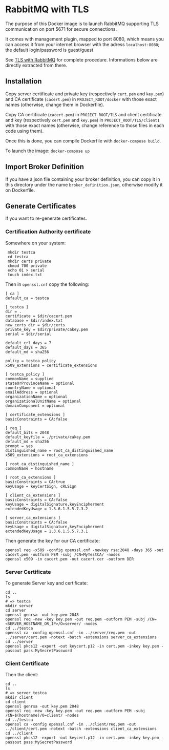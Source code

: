 # RabbitMQ with TLS
The purpose of this Docker image is to launch RabbitMQ supporting TLS communication on port 5671 for secure connections.

It comes with management plugin, mapped to port 8080, which means you can access it from your internet browser with the adress `localhost:8080`; the default login/password is guest/guest

See [TLS with RabbitMQ](https://www.rabbitmq.com/ssl.html) for complete procedure. Informations below are directly extracted from there.
## Installation
Copy server certificate and private key (respectively `cert.pem` and `key.pem`) and CA certificate (`cacert.pem`) in `PROJECT_ROOT/docker` with those exact names (otherwise, change them in Dockerfile).

Copy CA certificate (`cacert.pem`) in `PROJECT_ROOT/TLS` and client certificate and key (respectively `cert.pem` and `key.pem`) in `PROJECT_ROOT/TLS/client1` with those exact names (otherwise, change reference to those files in each code using them).

Once this is done, you can compile Dockerfile with `docker-compose build`.

To launch the image: `docker-compose up`

## Import Broker Definition
If you have a json file containing your broker definition, you can copy it in this directory under the name `broker_definition.json`, otherwise modify it on Dockerfile.

## Generate Certificates
If you want to re-generate certificates.
### Certification Authority certificate
Somewhere on your system:
```
 mkdir testca
 cd testca
 mkdir certs private
 chmod 700 private
 echo 01 > serial
 touch index.txt
 ```
 Then in `openssl.cnf` copy the following:
 ```
 [ ca ]
default_ca = testca

[ testca ]
dir = .
certificate = $dir/cacert.pem
database = $dir/index.txt
new_certs_dir = $dir/certs
private_key = $dir/private/cakey.pem
serial = $dir/serial

default_crl_days = 7
default_days = 365
default_md = sha256

policy = testca_policy
x509_extensions = certificate_extensions

[ testca_policy ]
commonName = supplied
stateOrProvinceName = optional
countryName = optional
emailAddress = optional
organizationName = optional
organizationalUnitName = optional
domainComponent = optional

[ certificate_extensions ]
basicConstraints = CA:false

[ req ]
default_bits = 2048
default_keyfile = ./private/cakey.pem
default_md = sha256
prompt = yes
distinguished_name = root_ca_distinguished_name
x509_extensions = root_ca_extensions

[ root_ca_distinguished_name ]
commonName = hostname

[ root_ca_extensions ]
basicConstraints = CA:true
keyUsage = keyCertSign, cRLSign

[ client_ca_extensions ]
basicConstraints = CA:false
keyUsage = digitalSignature,keyEncipherment
extendedKeyUsage = 1.3.6.1.5.5.7.3.2

[ server_ca_extensions ]
basicConstraints = CA:false
keyUsage = digitalSignature,keyEncipherment
extendedKeyUsage = 1.3.6.1.5.5.7.3.1
 ```
 Then generate the key for our CA certificate:
 ```
 openssl req -x509 -config openssl.cnf -newkey rsa:2048 -days 365 -out cacert.pem -outform PEM -subj /CN=MyTestCA/ -nodes
openssl x509 -in cacert.pem -out cacert.cer -outform DER
 ```
### Server Certificate
 To generate Server key and certificate:
 ```
 cd ..
 ls
 # => testca
 mkdir server
 cd server
 openssl genrsa -out key.pem 2048
 openssl req -new -key key.pem -out req.pem -outform PEM -subj /CN=<SERVER_HOSTNAME_OR_IP>/O=server/ -nodes
 cd ../testca
 openssl ca -config openssl.cnf -in ../server/req.pem -out ../server/cert.pem -notext -batch -extensions server_ca_extensions
 cd ../server
 openssl pkcs12 -export -out keycert.p12 -in cert.pem -inkey key.pem -passout pass:MySecretPassword
 ```
### Client Certificate
 Then the client:
 ```
 cd ..
 ls
 # => server testca
 mkdir client
 cd client
 openssl genrsa -out key.pem 2048
 openssl req -new -key key.pem -out req.pem -outform PEM -subj /CN=$(hostname)/O=client/ -nodes
 cd ../testca
 openssl ca -config openssl.cnf -in ../client/req.pem -out ../client/cert.pem -notext -batch -extensions client_ca_extensions
 cd ../client
 openssl pkcs12 -export -out keycert.p12 -in cert.pem -inkey key.pem -passout pass:MySecretPassword
 ```

